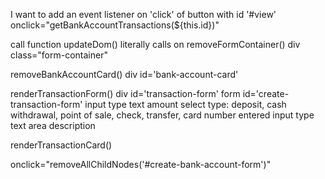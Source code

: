I want to add an event listener on 'click' of button with id '#view'
onclick="getBankAccountTransactions(${this.id})"

call function updateDom()
literally calls on removeFormContainer()
div class="form-container"

removeBankAccountCard()
div id='bank-account-card'

renderTransactionForm()
div id='transaction-form'
form id='create-transaction-form'
input type text amount
select type: deposit, cash withdrawal, point of sale, check, transfer, card number entered
input type text area description

renderTransactionCard()

onclick="removeAllChildNodes('#create-bank-account-form')"
